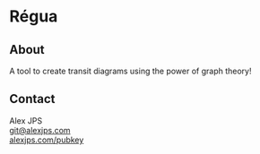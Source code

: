 # Régua

## About
A tool to create transit diagrams using the power of graph theory!

## Contact
Alex JPS  
[git@alexjps.com](mailto:git@alexjps.com)  
[alexjps.com/pubkey](https://alexjps.com/pubkey)  
